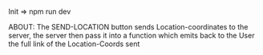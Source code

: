 Init => npm run dev

ABOUT: The SEND-LOCATION button sends Location-coordinates to the server, the server then pass it into a function which emits back to the User the full link of the Location-Coords sent